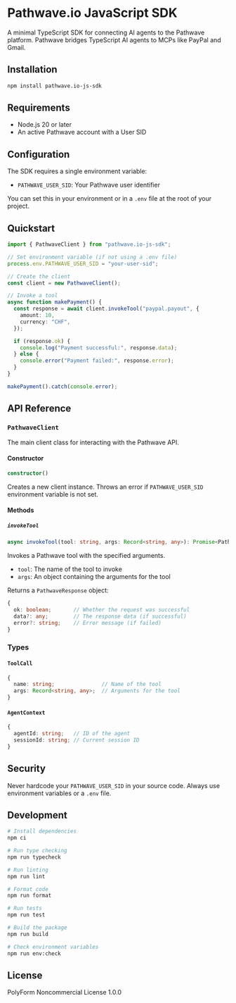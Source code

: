 # Pathwave.io JavaScript SDK

A minimal TypeScript SDK for connecting AI agents to the Pathwave platform. Pathwave bridges TypeScript AI agents to MCPs like PayPal and Gmail.

## Installation

```bash
npm install pathwave.io-js-sdk
```

## Requirements

- Node.js 20 or later
- An active Pathwave account with a User SID

## Configuration

The SDK requires a single environment variable:

- `PATHWAVE_USER_SID`: Your Pathwave user identifier

You can set this in your environment or in a `.env` file at the root of your project.

## Quickstart

```typescript
import { PathwaveClient } from "pathwave.io-js-sdk";

// Set environment variable (if not using a .env file)
process.env.PATHWAVE_USER_SID = "your-user-sid";

// Create the client
const client = new PathwaveClient();

// Invoke a tool
async function makePayment() {
  const response = await client.invokeTool("paypal.payout", {
    amount: 10,
    currency: "CHF",
  });

  if (response.ok) {
    console.log("Payment successful:", response.data);
  } else {
    console.error("Payment failed:", response.error);
  }
}

makePayment().catch(console.error);
```

## API Reference

### `PathwaveClient`

The main client class for interacting with the Pathwave API.

#### Constructor

```typescript
constructor()
```

Creates a new client instance. Throws an error if `PATHWAVE_USER_SID` environment variable is not set.

#### Methods

##### `invokeTool`

```typescript
async invokeTool(tool: string, args: Record<string, any>): Promise<PathwaveResponse>
```

Invokes a Pathwave tool with the specified arguments.

- `tool`: The name of the tool to invoke
- `args`: An object containing the arguments for the tool

Returns a `PathwaveResponse` object:

```typescript
{
  ok: boolean;       // Whether the request was successful
  data?: any;        // The response data (if successful)
  error?: string;    // Error message (if failed)
}
```

### Types

#### `ToolCall`

```typescript
{
  name: string;               // Name of the tool
  args: Record<string, any>;  // Arguments for the tool
}
```

#### `AgentContext`

```typescript
{
  agentId: string;   // ID of the agent
  sessionId: string; // Current session ID
}
```

## Security

Never hardcode your `PATHWAVE_USER_SID` in your source code. Always use environment variables or a `.env` file.

## Development

```bash
# Install dependencies
npm ci

# Run type checking
npm run typecheck

# Run linting
npm run lint

# Format code
npm run format

# Run tests
npm run test

# Build the package
npm run build

# Check environment variables
npm run env:check
```

## License

PolyForm Noncommercial License 1.0.0